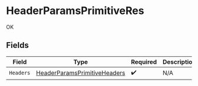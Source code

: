 # HeaderParamsPrimitiveRes

OK


## Fields

| Field                                                                                   | Type                                                                                    | Required                                                                                | Description                                                                             |
| --------------------------------------------------------------------------------------- | --------------------------------------------------------------------------------------- | --------------------------------------------------------------------------------------- | --------------------------------------------------------------------------------------- |
| `Headers`                                                                               | [HeaderParamsPrimitiveHeaders](../../Models/Operations/HeaderParamsPrimitiveHeaders.md) | :heavy_check_mark:                                                                      | N/A                                                                                     |